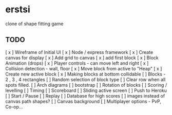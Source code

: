 # erstsi
clone of shape fitting game


## TODO

[ x ] Wireframe of Initial UI
[ x ] Node / express framework
[ x ] Create canvas for display
[ x ] Add grid to canvas
[ x ] add first block
[ x ] Block Animation (drops)
[ x ] Player controls - can move left and right
[ x ] Collision detection - wall, floor
[ x ] Move block from active to "Heap"
[ x ] Create new active block
[ x ] Making blocks at bottom collidable
[ ] Blocks - 2 , 3 , 4 rectangles
[ ] Random selection of block type
[ ] Clear row when all spots filled.
[ ] Arch diagrams
[ ] bootstrap
[ ] Rotation of blocks
[ ] Scoring / levelling
[ ] Timing
[ ] Scoreboard
[ ] Sliding active screen
[ ] Push to Heroku
[ ] Start / Pause
[ ] Replay
[ ] Database for high scores
[ ] images instead of canvas path shapes?
[ ] Canvas background
[ ] Multiplayer options - PvP, Co-op...

